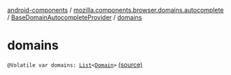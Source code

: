 [android-components](../../index.md) / [mozilla.components.browser.domains.autocomplete](../index.md) / [BaseDomainAutocompleteProvider](index.md) / [domains](./domains.md)

# domains

`@Volatile var domains: `[`List`](https://kotlinlang.org/api/latest/jvm/stdlib/kotlin.collections/-list/index.html)`<`[`Domain`](../../mozilla.components.browser.domains/-domain/index.md)`>` [(source)](https://github.com/mozilla-mobile/android-components/blob/master/components/browser/domains/src/main/java/mozilla/components/browser/domains/autocomplete/Providers.kt#L55)